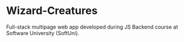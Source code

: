 # Wizard-Creatures

Full-stack multipage web app developed during JS Backend course at Software University (SoftUni).
